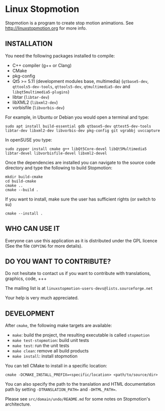 Linux Stopmotion
================

Stopmotion is a program to create stop motion animations.
See <http://linuxstopmotion.org> for more info.


INSTALLATION
------------

You need the following packages installed to compile:
- C++ compiler (g++ or Clang)
- CMake
- pkg-config
- Qt5 >= 5.11 (development modules base, multimedia) (`qtbase5-dev`, `qttools5-dev-tools`, `qttools5-dev`, `qtmultimedia5-dev` and `libqt5multimedia5-plugins`)
- libtar (`libtar-dev`)
- libXML2 (`libxml2-dev`)
- vorbisfile (`libvorbis-dev`)

For example, in Ubuntu or Debian you would open a terminal and type:

    sudo apt install build-essential gdb qtbase5-dev qttest5-dev-tools libtar-dev libxml2-dev libvorbis-dev pkg-config git vgrabbj uvccapture

In openSUSE you type:

    sudo zypper install cmake g++ libQt5Core-devel libQt5Multimedia5 libtar-devel libvorbisfile-devel libxml2-devel

Once the dependencies are installed you can navigate to the source
code directory and type the following to build Stopmotion:

    mkdir build-cmake
    cd build-cmake
    cmake ..
    cmake --build .

If you want to install, make sure the user has sufficient rights (or switch to su)

    cmake --install .


WHO CAN USE IT
--------------
Everyone can use this application as it is distributed under the
GPL licence (See the file `COPYING` for more details).


DO YOU WANT TO CONTRIBUTE?
--------------------------
Do not hesitate to contact us if you want to contribute with translations,
graphics, code, +++

The mailing list is at `linuxstopmotion-users-devs@lists.sourceforge.net`

Your help is very much appreciated.

DEVELOPMENT
-----------

After `cmake`, the following make targets are available:

- `make`: build the project, the resulting executable is called `stopmotion`
- `make test-stopmotion`: build unit tests
- `make test`: run the unit tests
- `make clean`: remove all build products
- `make install`: install stopmotion

You can tell CMake to install in a specific location:

    cmake -DCMAKE_INSTALL_PREFIX=<specific/location> <path/to/source/dir>

You can also specify the path to the translation and HTML documentation path
by setting `-DTRANSLATION_PATH=` and `-DHTML_PATH=`.

Please see `src/domain/undo/README.md` for some notes on Stopmotion's
architecture.
